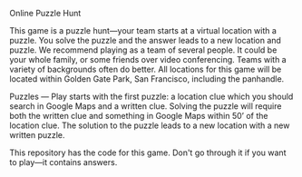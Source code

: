 Online Puzzle Hunt

This game is a puzzle hunt—your team starts at a virtual location with a puzzle.  You solve the puzzle and the answer leads to a new location and puzzle. We recommend playing as a team of several people. It could be your whole family, or some friends over video conferencing. Teams with a variety of backgrounds often do better. All locations for this game will be located within Golden Gate Park, San Francisco, including the panhandle.

Puzzles — Play starts with the first puzzle: a location clue which you should search in Google Maps and a written clue. Solving the puzzle will require both the written clue and something in Google Maps within 50’ of the location clue. The solution to the puzzle leads to a new location with a new written puzzle.

This repository has the code for this game. Don't go through it if you want to play—it contains
answers.
